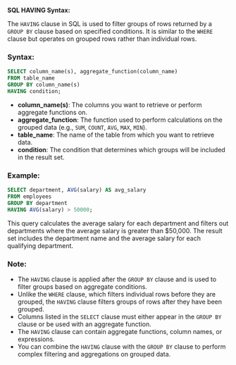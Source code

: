 **SQL HAVING Syntax:**

The `HAVING` clause in SQL is used to filter groups of rows returned by a `GROUP BY` clause based on specified conditions. It is similar to the `WHERE` clause but operates on grouped rows rather than individual rows.

### Syntax:

```sql
SELECT column_name(s), aggregate_function(column_name)
FROM table_name
GROUP BY column_name(s)
HAVING condition;
```

- **column_name(s)**: The columns you want to retrieve or perform aggregate functions on.
- **aggregate_function**: The function used to perform calculations on the grouped data (e.g., `SUM`, `COUNT`, `AVG`, `MAX`, `MIN`).
- **table_name**: The name of the table from which you want to retrieve data.
- **condition**: The condition that determines which groups will be included in the result set.

### Example:

```sql
SELECT department, AVG(salary) AS avg_salary
FROM employees
GROUP BY department
HAVING AVG(salary) > 50000;
```

This query calculates the average salary for each department and filters out departments where the average salary is greater than $50,000. The result set includes the department name and the average salary for each qualifying department.

### Note:

- The `HAVING` clause is applied after the `GROUP BY` clause and is used to filter groups based on aggregate conditions.
- Unlike the `WHERE` clause, which filters individual rows before they are grouped, the `HAVING` clause filters groups of rows after they have been grouped.
- Columns listed in the `SELECT` clause must either appear in the `GROUP BY` clause or be used with an aggregate function.
- The `HAVING` clause can contain aggregate functions, column names, or expressions.
- You can combine the `HAVING` clause with the `GROUP BY` clause to perform complex filtering and aggregations on grouped data.
